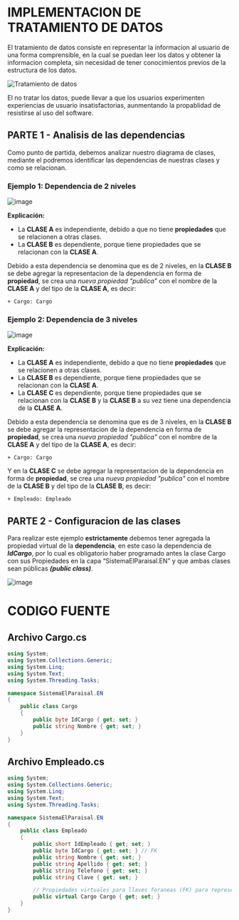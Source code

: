 # IMPLEMENTACION DE TRATAMIENTO DE DATOS
El tratamiento de datos consiste en representar la informacion al usuario de una forma comprensible, en la cual se puedan leer los datos y obtener la informacion completa, sin necesidad de tener conocimientos previos de la estructura de los datos. 

![Tratamiento de datos](https://github.com/user-attachments/assets/602283aa-7b03-4b24-b47d-481b8f16271a)

El no tratar los datos, puede llevar a que los usuarios experimenten experiencias de usuario insatisfactorias, aunmentando la propablidad de resistirse al uso del software. 

## PARTE 1 - Analisis de las dependencias

Como punto de partida, debemos analizar nuestro diagrama de clases, mediante el podremos identificar las dependencias de nuestras clases y como se relacionan. 

### **Ejemplo 1:** Dependencia de 2 niveles

![image](https://github.com/user-attachments/assets/ce7d39dd-56f5-46f0-b170-9ee9883c1620)

**Explicación:** 
- La **CLASE A** es independiente, debido a que no tiene **propiedades** que se relacionen a otras clases.
- La **CLASE B** es dependiente, porque tiene propiedades que se relacionan con la **CLASE A**.

Debido a esta dependencia se denomina que es de 2 niveles, en la **CLASE B** se debe agregar la representacion de la dependencia en forma de **propiedad**, se crea una *nueva propiedad "publica"* con el nombre de la **CLASE A** y del tipo de la **CLASE A**, es decir: 
```
+ Cargo: Cargo
```

### **Ejemplo 2:** Dependencia de 3 niveles

![image](https://github.com/user-attachments/assets/efbc6b0a-6061-4fa5-8497-666063c341a2)

**Explicación:** 
- La **CLASE A** es independiente, debido a que no tiene **propiedades** que se relacionen a otras clases.
- La **CLASE B** es dependiente, porque tiene propiedades que se relacionan con la **CLASE A**.
- La **CLASE C** es dependiente, porque tiene propiedades que se relacionan con la **CLASE B** y la **CLASE B** a su vez tiene una dependencia de la **CLASE A**.

Debido a esta dependencia se denomina que es de 3 niveles, en la **CLASE B** se debe agregar la representacion de la dependencia en forma de **propiedad**, se crea una *nueva propiedad "publica"* con el nombre de la **CLASE A** y del tipo de la **CLASE A**, es decir: 
```
+ Cargo: Cargo
```

Y en la **CLASE C** se debe agregar la representacion de la dependencia en forma de **propiedad**, se crea una *nueva propiedad "publica"* con el nombre de la **CLASE B** y del tipo de la **CLASE B**, es decir: 
```
+ Empleado: Empleado
```

## PARTE 2 - Configuracion de las clases

Para realizar este ejemplo **estrictamente** debemos tener agregada la propiedad virtual de la **dependencia**, en este caso la dependencia de ***IdCargo***, por lo cual es obligatorio haber  programado antes la clase Cargo con sus Propiedades en la capa “SistemaElParaisal.EN” y que  ambas clases sean públicas ***(public class)***.

![image](https://github.com/user-attachments/assets/7e63e2bf-7d71-4b5e-b1aa-e2a8f4a69214)

# CODIGO FUENTE

## Archivo **Cargo.cs**
```csharp
using System;
using System.Collections.Generic;
using System.Linq;
using System.Text;
using System.Threading.Tasks;

namespace SistemaElParaisal.EN
{
    public class Cargo
    {
        public byte IdCargo { get; set; }
        public string Nombre { get; set; }
    }
}
```

## Archivo **Empleado.cs**
```csharp
using System;
using System.Collections.Generic;
using System.Linq;
using System.Text;
using System.Threading.Tasks;

namespace SistemaElParaisal.EN
{
    public class Empleado
    {
        public short IdEmpleado { get; set; }
        public byte IdCargo { get; set; } // FK
        public string Nombre { get; set; }
        public string Apellido { get; set; }
        public string Telefono { get; set; }
        public string Clave { get; set; }

        // Propiedades virtuales para llaves foraneas (FK) para representar la Asociacion
        public virtual Cargo Cargo { get; set; }
    }
}
```


